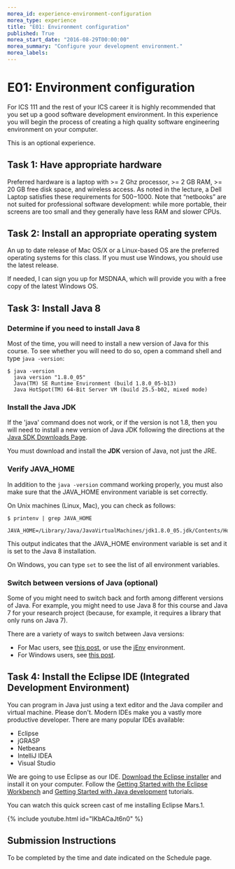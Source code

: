 ```yaml
---
morea_id: experience-environment-configuration
morea_type: experience
title: "E01: Environment configuration"
published: True
morea_start_date: "2016-08-29T00:00:00"
morea_summary: "Configure your development environment."
morea_labels: 
---
```


# E01: Environment configuration

For ICS 111 and the rest of your ICS career it is highly recommended that you set up a good software development environment. In this experience you will begin the process of creating a high quality software engineering environment on your computer.

This is an optional experience.

## Task 1: Have appropriate hardware

Preferred hardware is a laptop with >= 2 Ghz processor, >= 2 GB RAM, >= 20 GB free disk space, and wireless access. As noted in the lecture, a Dell Laptop satisfies these requirements for $500-$1000. Note that “netbooks” are not suited for professional software development: while more portable, their screens are too small and they generally have less RAM and slower CPUs.

## Task 2: Install an appropriate operating system

An up to date release of Mac OS/X or a Linux-based OS are the preferred operating systems for this class. If you must use Windows, you should use the latest release.

If needed, I can sign you up for MSDNAA, which will provide you with a free copy of the latest Windows OS.

## Task 3: Install Java 8

### Determine if you need to install Java 8

Most of the time, you will need to install a new version of Java for this course.  To see whether you will need to do so, open a command shell and type `java -version`:

    $ java -version 
      java version "1.8.0_05"
      Java(TM) SE Runtime Environment (build 1.8.0_05-b13)
      Java HotSpot(TM) 64-Bit Server VM (build 25.5-b02, mixed mode)

### Install the Java JDK

If the 'java' command does not work, or if the version is not 1.8, then you will need to install a new version of Java JDK following the directions at the [Java SDK Downloads Page](http://www.oracle.com/technetwork/java/javase/downloads/index.html). 

You must download and install the **JDK** version of Java, not just the JRE.
 
### Verify JAVA_HOME

In addition to the `java -version` command working properly, you must also make sure that the JAVA_HOME environment variable is set correctly.  

On Unix machines (Linux, Mac), you can check as follows:

    $ printenv | grep JAVA_HOME
      JAVA_HOME=/Library/Java/JavaVirtualMachines/jdk1.8.0_05.jdk/Contents/Home

This output indicates that the JAVA_HOME environment variable is set and it is set to the Java 8 installation. 

On Windows, you can type `set` to see the list of all environment variables.

### Switch between versions of Java (optional)

Some of you might need to switch back and forth among different versions of Java. For example, you might need to use Java 8 for this course and Java 7 for your research project (because, for example, it requires a library that only runs on Java 7).

There are a variety of ways to switch between Java versions:

  *  For Mac users, see [this post](http://superuser.com/questions/490425/how-do-i-switch-between-java-7-and-java-6-on-os-x-10-8-2), or use the [jEnv](http://www.jenv.be/) environment.
  *  For Windows users, see [this post](https://blogs.oracle.com/pranav/entry/switch_between_different_jdk_v).


## Task 4: Install the Eclipse IDE (Integrated Development Environment)

You can program in Java just using a text editor and the Java compiler and virtual machine. Please don't. Modern IDEs make you a vastly more productive developer. There are many popular IDEs available:

 * Eclipse
 * jGRASP
 * Netbeans
 * IntelliJ IDEA
 * Visual Studio

We are going to use Eclipse as our IDE. [Download the Eclipse installer](http://www.eclipse.org/downloads/) and install it on your computer.  Follow the [Getting Started with the Eclipse Workbench](http://help.eclipse.org/mars/index.jsp?nav=%2F0) and [Getting Started with Java development](http://help.eclipse.org/mars/index.jsp?nav=%2F1) tutorials.


You can watch this quick screen cast of me installing Eclipse Mars.1.

{% include youtube.html id="IKbACaJt6n0" %}

## Submission Instructions

To be completed by the time and date indicated on the Schedule page.
